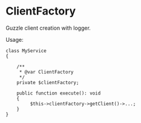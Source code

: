 # ClientFactory
Guzzle client creation with logger.

Usage:
```
class MyService
{

    /**
     * @var ClientFactory
     */
    private $clientFactory;

    public function execute(): void
    {
         $this->clientFactory->getClient()->...;
    }
}
```